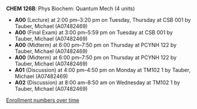 **CHEM 126B**: Phys Biochem: Quantum Mech (4 units)

- **A00** (Lecture) at 2:00 pm–3:20 pm on Tuesday, Thursday at CSB 001 by Tauber, Michael (A07482469)
- **A00** (Final Exam) at 3:00 pm–5:59 pm on Tuesday at CSB 001 by Tauber, Michael (A07482469)
- **A00** (Midterm) at 6:00 pm–7:50 pm on Thursday at PCYNH 122 by Tauber, Michael (A07482469)
- **A00** (Midterm) at 6:00 pm–7:50 pm on Thursday at PCYNH 122 by Tauber, Michael (A07482469)
- **A01** (Discussion) at 4:00 pm–4:50 pm on Monday at TM102 1 by Tauber, Michael (A07482469)
- **A02** (Discussion) at 8:00 am–8:50 am on Wednesday at TM102 1 by Tauber, Michael (A07482469)

[Enrollment numbers over time](./CHEM126B.tsv)
